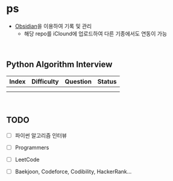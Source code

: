 # ps 

* [Obsidian]('https://obsidian.md/')을 이용하여 기록 및 관리
	* 해당 repo를 iClound에 업로드하여 다른 기종에서도 연동이 가능


<br/>



## Python Algorithm Interview

| Index | Difficulty | Question | Status |
| ----- | ---------- | -------- | ------ |
|       |            |          |        |
|       |            |          |        |


<br/>


## TODO
- [ ] 파이썬 알고리즘 인터뷰
- [ ] Programmers
- [ ] LeetCode
- [ ] Baekjoon, Codeforce, Codibility, HackerRank...

